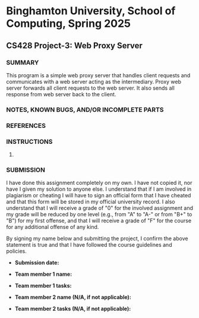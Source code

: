 # Binghamton University, School of Computing, Spring 2025

## CS428 Project-3: Web Proxy Server

[This file uses Markdown, so please use correct Markdown syntax when editing the file]: #

### SUMMARY

[Provide a short description of your program's functionality, no more than a couple sentences]: #

This program is a simple web proxy server that handles client requests and communicates with a web server acting as
the intermediary. Proxy web server forwards all client requests to the web server. It also sends all response from web
server back to the client.

### NOTES, KNOWN BUGS, AND/OR INCOMPLETE PARTS

[Add any notes you have here and/or any parts of the project you were not able to complete]: #

### REFERENCES

[List any outside resources used]: #

### INSTRUCTIONS

[Provide clear and complete step-by-step instructions on how to run and test your project]: #

1.

### SUBMISSION

I have done this assignment completely on my own. I have not copied it, nor have I given my solution to anyone else. I understand that if I am involved in plagiarism or cheating I will have to sign an official form that I have cheated and that this form will be stored in my official university record. I also understand that I will receive a grade of "0" for the involved assignment and my grade will be reduced by one level (e.g., from "A" to "A-" or from "B+" to "B") for my first offense, and that I will receive a grade of "F" for the course for any additional offense of any kind.

By signing my name below and submitting the project, I confirm the above statement is true and that I have followed the course guidelines and policies.

- **Submission date:**

- **Team member 1 name:**

- **Team member 1 tasks:**

- **Team member 2 name (N/A, if not applicable):**

- **Team member 2 tasks (N/A, if not applicable):**
